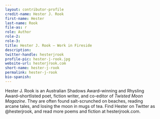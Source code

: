 ```yaml
---
layout: contributor-profile
credit-name: Hester J. Rook
first-name: Hester
last-name: Rook
file-as: r
role: Author
role-2:
role-3:
title: Hester J. Rook — Work in Fireside
description:
twitter-handle: hesterjrook
profile-pic: hester-j-rook.jpg
website-url: hesterjrook.com
short-name: hester-j-rook
permalink: hester-j-rook
bio-spanish:
---
```

Hester J. Rook is an Australian Shadows Award–winning and Rhysling Award–shortlisted poet, fiction writer, and co-editor of _Twisted Moon Magazine_.  They are often found salt-scrunched on beaches, reading arcane tales, and losing the moon in mugs of tea. Find Hester on Twitter as @hesterjrook, and read more poems and fiction at hesterjrook.com.
